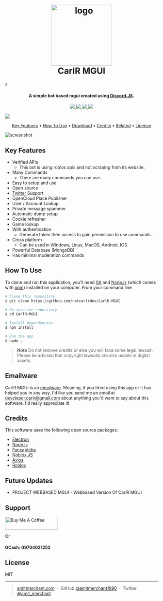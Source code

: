 
<h1 align="center">
  <br>
  <a href="https://github.com/notcarlrdev/CarlR-MGUI/"><img src="https://raw.githubusercontent.com/notcarlrdev/CarlR-MGUI/master/images/logo.png?token=GHSAT0AAAAAACCW4Z4PZBHCKX3XUZULC7XAZD3M3SA" alt="logo" width="200"></a>
  <br>
  CarlR MGUI
  <br>
</h1>z

<h4 align="center">A simple bot based mgui created using <a href="https://djs.org" target="_blank">Discord.JS</a>.</h4>

<p align="center">
 <a href="https://github.com/notcarlrdev/CarlR-MGUI/">
  <img src="https://img.shields.io/badge/MongoDB-%234ea94b.svg?style=for-the-badge&logo=mongodb&logoColor=white">
 </a>
	
  <a href="https://github.com/notcarlrdev/CarlR-MGUI/">
   <img src="https://img.shields.io/badge/Canva-%2300C4CC.svg?style=for-the-badge&logo=Canva&logoColor=white">
  </a>
	
  <a href="https://saythanks.io/to/bullredeyes@gmail.com">
      <img src="https://img.shields.io/badge/sponsor-30363D?style=for-the-badge&logo=GitHub-Sponsors&logoColor=#EA4AAA">
  </a>
  <a href="https://nodejs.org">
    <img src="https://img.shields.io/badge/node.js-6DA55F?style=for-the-badge&logo=node.js&logoColor=white">
  </a>
</p>
<a href="https://bmc.link/notcarlrdev">
    <img src="https://img.shields.io/badge/Buy%20Me%20a%20Coffee-ffdd00?style=for-the-badge&logo=buy-me-a-coffee&logoColor=black">
  </a>
</p>

<p align="center">
  <a href="#key-features">Key Features</a> •
  <a href="#how-to-use">How To Use</a> •
  <a href="#download">Download</a> •
  <a href="#credits">Credits</a> •
  <a href="#related">Related</a> •
  <a href="#license">License</a>
</p>

![screenshot](https://raw.githubusercontent.com/notcarlrdev/CarlR-MGUI/master/images/image.png?token=GHSAT0AAAAAACCW4Z4OXESALSS4BEAITZV2ZD3NCKQ)

## Key Features

* Verified APIs
  - This bot is using roblox apis and not scraping from its website.
* Many Commands
  - There are many commands you can use..
* Easy to setup and use  
* Open source
* [Twitter](https://twitter.com/notcarlrdev) Support
* OpenCloud Place Publisher
* User / Account Lookup
* Private message spammer
* Automatic dump setup
* Cookie refresher
* Game lookup
* With authentication
  - Generate token then access to gain permission to use commands.
* Cross platform
  - Can be used in Windows, Linux, MacOS, Android, IOS.
* Powerful Database (MongoDB)
* Has minimal moderation commands

## How To Use

To clone and run this application, you'll need [Git](https://git-scm.com) and [Node.js](https://nodejs.org/en/download/) (which comes with [npm](http://npmjs.com)) installed on your computer. From your command line:

```bash
# Clone this repository
$ git clone https://github.com/notcarlrdev/CarlR-MGUI

# Go into the repository
$ cd CarlR-MGUI

# Install dependencies
$ npm install

# Run the app
$ node .
```

> **Note**
> Do not remove credits or else you will face some legal lawsuit. Please be advised that copyright lawsuits are also usable in digital assets. 

## Emailware

CarlR MGUI is an [emailware](https://en.wiktionary.org/wiki/emailware). Meaning, if you liked using this app or it has helped you in any way, I'd like you send me an email at <developer.carlr@gmail.com> about anything you'd want to say about this software. I'd really appreciate it!

## Credits

This software uses the following open source packages:

- [Electron](http://djs.org/)
- [Node.js](https://nodejs.org/)
- [Funcaptcha](https://github.com/noahcoolboy/funcaptcha)
- [Noblox.JS](https://github.com/noblox/noblox.js)
- [Axios](https://github.com/axios/axios)
- [Roblox](https://roblox.con/)

## Future Updates

* PROJECT WEBBASED MGUI - Webbased Version Of CarlR MGUI

## Support

<a href="https://bmc.link/notcarlrdev" target="_blank"><img src="https://www.buymeacoffee.com/assets/img/custom_images/purple_img.png" alt="Buy Me A Coffee" style="height: 41px !important;width: 174px !important;box-shadow: 0px 3px 2px 0px rgba(190, 190, 190, 0.5) !important;-webkit-box-shadow: 0px 3px 2px 0px rgba(190, 190, 190, 0.5) !important;" ></a> 

<p>Or<p>
<h4>GCash: 09704021252</h4>

## License

MIT

---

> [amitmerchant.com](https://www.amitmerchant.com) &nbsp;&middot;&nbsp;
> GitHub [@amitmerchant1990](https://github.com/amitmerchant1990) &nbsp;&middot;&nbsp;
> Twitter [@amit_merchant](https://twitter.com/amit_merchant)

